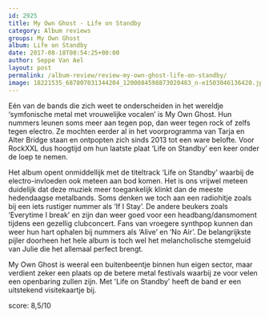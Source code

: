 ```yaml
---
id: 2925
title: My Own Ghost - Life on Standby
category: Album reviews
groups: My Own Ghost
album: Life on Standby
date: 2017-08-18T08:54:25+00:00
author: Seppe Van Ael
layout: post
permalink: /album-review/review-my-own-ghost-life-on-standby/
image: 18221535_687807031344204_1200084598873020483_n-e1503046136420.jpg
---
```

Eén van de bands die zich weet te onderscheiden in het wereldje ‘symfonische metal met vrouwelijke vocalen’ is My Own Ghost. Hun nummers leunen soms meer aan tegen pop, dan weer tegen rock of zelfs tegen electro. Ze mochten eerder al in het voorprogramma van Tarja en Alter Bridge staan en ontpopten zich sinds 2013 tot een ware belofte. Voor RockXXL dus hoogtijd om hun laatste plaat ‘Life on Standby’ een keer onder de loep te nemen.

Het album opent onmiddellijk met de titeltrack ‘Life on Standby’ waarbij de electro-invloeden ook meteen aan bod komen. Het is ons vrijwel meteen duidelijk dat deze muziek meer toegankelijk klinkt dan de meeste hedendaagse metalbands. Soms denken we toch aan een radiohitje zoals bij een iets rustiger nummer als ‘If I Stay’. De andere beukers zoals ‘Everytime I break’ en zijn dan weer goed voor een headbang/dansmoment tijdens een gezellig clubconcert. Fans van vroegere synthpop kunnen dan weer hun hart ophalen bij nummers als ‘Alive’ en ‘No Air’. De belangrijkste pijler doorheen het hele album is toch wel het melancholische stemgeluid van Julie die het allemaal perfect brengt.

My Own Ghost is weeral een buitenbeentje binnen hun eigen sector, maar verdient zeker een plaats op de betere metal festivals waarbij ze voor velen een openbaring zullen zijn. Met 'Life on Standby' heeft de band er een uitstekend visitekaartje bij.

score: 8,5/10

&nbsp;
